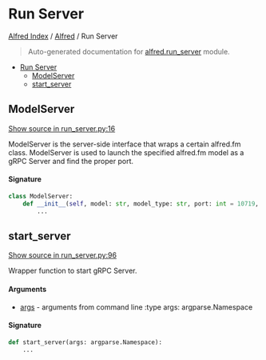 # Run Server

[Alfred Index](../README.md#alfred-index) /
[Alfred](./index.md#alfred) /
Run Server

> Auto-generated documentation for [alfred.run_server](../../alfred/run_server.py) module.

- [Run Server](#run-server)
  - [ModelServer](#modelserver)
  - [start_server](#start_server)

## ModelServer

[Show source in run_server.py:16](../../alfred/run_server.py#L16)

ModelServer is the server-side interface that wraps a certain alfred.fm class.
ModelServer is used to launch the specified alfred.fm model as a gRPC Server and find the proper port.

#### Signature

```python
class ModelServer:
    def __init__(self, model: str, model_type: str, port: int = 10719, **kwargs: Any):
        ...
```



## start_server

[Show source in run_server.py:96](../../alfred/run_server.py#L96)

Wrapper function to start gRPC Server.

#### Arguments

- [args](#run-server) - arguments from command line
:type args: argparse.Namespace

#### Signature

```python
def start_server(args: argparse.Namespace):
    ...
```


